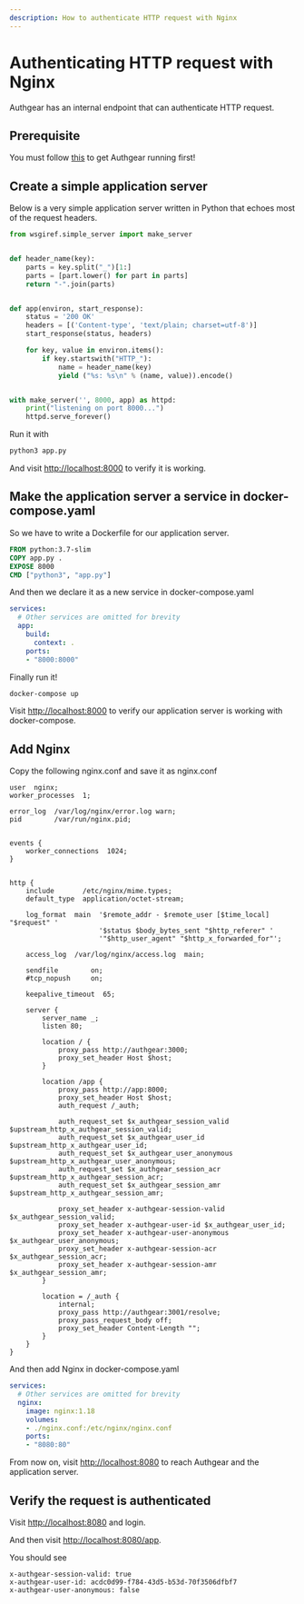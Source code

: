 ```yaml
---
description: How to authenticate HTTP request with Nginx
---
```


# Authenticating HTTP request with Nginx

Authgear has an internal endpoint that can authenticate HTTP request.

## Prerequisite

You must follow [this](./local.md) to get Authgear running first!

## Create a simple application server

Below is a very simple application server written in Python that echoes most of the request headers.

```python
from wsgiref.simple_server import make_server


def header_name(key):
    parts = key.split("_")[1:]
    parts = [part.lower() for part in parts]
    return "-".join(parts)


def app(environ, start_response):
    status = '200 OK'
    headers = [('Content-type', 'text/plain; charset=utf-8')]
    start_response(status, headers)

    for key, value in environ.items():
        if key.startswith("HTTP_"):
            name = header_name(key)
            yield ("%s: %s\n" % (name, value)).encode()


with make_server('', 8000, app) as httpd:
    print("listening on port 8000...")
    httpd.serve_forever()
```

Run it with

```sh
python3 app.py
```

And visit [http://localhost:8000](http://localhost:8000) to verify it is working.

## Make the application server a service in docker-compose.yaml

So we have to write a Dockerfile for our application server.

```dockerfile
FROM python:3.7-slim
COPY app.py .
EXPOSE 8000
CMD ["python3", "app.py"]
```

And then we declare it as a new service in docker-compose.yaml

```yaml
services:
  # Other services are omitted for brevity
  app:
    build:
      context: .
    ports:
    - "8000:8000"
```

Finally run it!

```sh
docker-compose up
```

Visit [http://localhost:8000](http://localhost:8000) to verify our application server is working with docker-compose.

## Add Nginx

Copy the following nginx.conf and save it as nginx.conf

```
user  nginx;
worker_processes  1;

error_log  /var/log/nginx/error.log warn;
pid        /var/run/nginx.pid;


events {
    worker_connections  1024;
}


http {
    include       /etc/nginx/mime.types;
    default_type  application/octet-stream;

    log_format  main  '$remote_addr - $remote_user [$time_local] "$request" '
                      '$status $body_bytes_sent "$http_referer" '
                      '"$http_user_agent" "$http_x_forwarded_for"';

    access_log  /var/log/nginx/access.log  main;

    sendfile        on;
    #tcp_nopush     on;

    keepalive_timeout  65;

    server {
        server_name _;
        listen 80;

        location / {
            proxy_pass http://authgear:3000;
            proxy_set_header Host $host;
        }

        location /app {
            proxy_pass http://app:8000;
            proxy_set_header Host $host;
            auth_request /_auth;

            auth_request_set $x_authgear_session_valid $upstream_http_x_authgear_session_valid;
            auth_request_set $x_authgear_user_id $upstream_http_x_authgear_user_id;
            auth_request_set $x_authgear_user_anonymous $upstream_http_x_authgear_user_anonymous;
            auth_request_set $x_authgear_session_acr $upstream_http_x_authgear_session_acr;
            auth_request_set $x_authgear_session_amr $upstream_http_x_authgear_session_amr;

            proxy_set_header x-authgear-session-valid $x_authgear_session_valid;
            proxy_set_header x-authgear-user-id $x_authgear_user_id;
            proxy_set_header x-authgear-user-anonymous $x_authgear_user_anonymous;
            proxy_set_header x-authgear-session-acr $x_authgear_session_acr;
            proxy_set_header x-authgear-session-amr $x_authgear_session_amr;
        }

        location = /_auth {
            internal;
            proxy_pass http://authgear:3001/resolve;
            proxy_pass_request_body off;
            proxy_set_header Content-Length "";
        }
    }
}
```

And then add Nginx in docker-compose.yaml

```yaml
services:
  # Other services are omitted for brevity
  nginx:
    image: nginx:1.18
    volumes:
    - ./nginx.conf:/etc/nginx/nginx.conf
    ports:
    - "8080:80"
```

From now on, visit [http://localhost:8080](http://localhost:8080) to reach Authgear and the application server.

## Verify the request is authenticated

Visit [http://localhost:8080](http://localhost:8080) and login.

And then visit [http://localhost:8080/app](http://localhost:8080/app).

You should see

```
x-authgear-session-valid: true
x-authgear-user-id: acdc0d99-f784-43d5-b53d-70f3506dfbf7
x-authgear-user-anonymous: false
```
